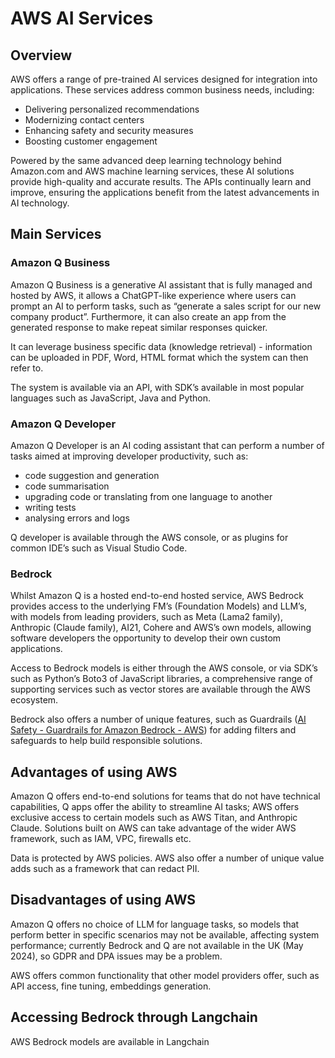 # AWS AI Services

## Overview

AWS offers a range of pre-trained AI services designed for integration into applications. These services address common business needs, including:

- Delivering personalized recommendations
- Modernizing contact centers
- Enhancing safety and security measures
- Boosting customer engagement

Powered by the same advanced deep learning technology behind Amazon.com and AWS machine learning services, these AI solutions provide high-quality and accurate results. The APIs continually learn and improve, ensuring the applications benefit from the latest advancements in AI technology.

## Main Services

### Amazon Q Business

Amazon Q Business is a generative AI assistant that is fully managed and hosted by AWS, it allows a ChatGPT-like experience where users can prompt an AI to perform tasks, such as “generate a sales script for our new company product”. Furthermore, it can also create an app from the generated response to make repeat similar responses quicker.

It can leverage business specific data (knowledge retrieval) - information can be uploaded in PDF, Word, HTML format which the system can then refer to.

The system is available via an API, with SDK’s available in most popular languages such as JavaScript, Java and Python.

### Amazon Q Developer

Amazon Q Developer is an AI coding assistant that can perform a number of tasks aimed at improving developer productivity, such as:

- code suggestion and generation
- code summarisation
- upgrading code or translating from one language to another
- writing tests
- analysing errors and logs

Q developer is available through the AWS console, or as plugins for common IDE’s such as Visual Studio Code.

### Bedrock

Whilst Amazon Q is a hosted end-to-end hosted service, AWS Bedrock provides access to the underlying FM’s (Foundation Models) and LLM’s, with models from leading providers, such as Meta (Lama2 family), Anthropic (Claude family), AI21, Cohere and AWS’s own models, allowing software developers the opportunity to develop their own custom applications.

Access to Bedrock models is either through the AWS console, or via SDK’s such as Python’s Boto3 of JavaScript libraries, a comprehensive range of supporting services such as vector stores are available through the AWS ecosystem.

Bedrock also offers a number of unique features, such as Guardrails ([AI Safety - Guardrails for Amazon Bedrock - AWS](https://aws.amazon.com/bedrock/guardrails/)) for adding filters and safeguards to help build responsible solutions.

## Advantages of using AWS

Amazon Q offers end-to-end solutions for teams that do not have technical capabilities, Q apps offer the ability to streamline AI tasks; AWS offers exclusive access to certain models such as AWS Titan, and Anthropic Claude. Solutions built on AWS can take advantage of the wider AWS framework, such as IAM, VPC, firewalls etc.

Data is protected by AWS policies. AWS also offer a number of unique value adds such as a framework that can redact PII.

## Disadvantages of using AWS

Amazon Q offers no choice of LLM for language tasks, so models that perform better in specific scenarios may not be available, affecting system performance; currently Bedrock and Q are not available in the UK (May 2024), so GDPR and DPA issues may be a problem.

AWS offers common functionality that other model providers offer, such as API access, fine tuning, embeddings generation.

## Accessing Bedrock through Langchain

AWS Bedrock models are available in Langchain